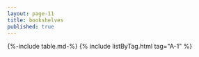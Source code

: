```yaml
---
layout: page-11
title: bookshelves
published: true
---
```


{%-include table.md-%}
{% include listByTag.html tag="A-1" %}
